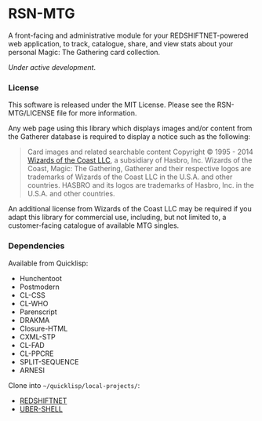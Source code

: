 # RSN-MTG

A front-facing and administrative module for your REDSHIFTNET-powered web application, to track, catalogue, share, and view stats about your personal Magic: The Gathering card collection.

*Under active development*.

### License

This software is released under the MIT License.  Please see the RSN-MTG/LICENSE file for more information.

Any web page using this library which displays images and/or content from the Gatherer database is required to display a notice such as the following:

> Card images and related searchable content Copyright &copy; 1995 - 2014 [Wizards of the Coast LLC](http://www.wizards.com/), a subsidiary of Hasbro, Inc. Wizards of the Coast, Magic: The Gathering, Gatherer and their respective logos are trademarks of Wizards of the Coast LLC in the U.S.A. and other countries. HASBRO and its logos are trademarks of Hasbro, Inc. in the U.S.A. and other countries.

An additional license from Wizards of the Coast LLC may be required if you adapt this library for commercial use, including, but not limited to, a customer-facing catalogue of available MTG singles.

### Dependencies

Available from Quicklisp:

* Hunchentoot
* Postmodern
* CL-CSS
* CL-WHO
* Parenscript
* DRAKMA
* Closure-HTML
* CXML-STP
* CL-FAD
* CL-PPCRE
* SPLIT-SEQUENCE
* ARNESI

Clone into `~/quicklisp/local-projects/`:

* [REDSHIFTNET](http://github.com/thephoeron/REDSHIFTNET)
* [UBER-SHELL](http://github.com/thephoeron/uber-shell)
